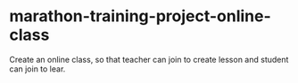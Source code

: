marathon-training-project-online-class
======================================

Create an online class, so that teacher can join to create lesson and student can join to lear.
